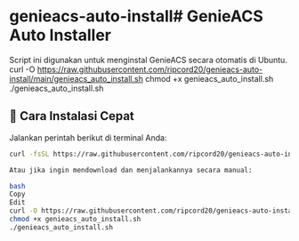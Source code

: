 # genieacs-auto-install# GenieACS Auto Installer

Script ini digunakan untuk menginstal GenieACS secara otomatis di Ubuntu.
curl -O https://raw.githubusercontent.com/ripcord20/genieacs-auto-install/main/genieacs_auto_install.sh
chmod +x genieacs_auto_install.sh
./genieacs_auto_install.sh

## 🚀 Cara Instalasi Cepat

Jalankan perintah berikut di terminal Anda:

```bash
curl -fsSL https://raw.githubusercontent.com/ripcord20/genieacs-auto-install/main/genieacs_auto_install.sh | bash

Atau jika ingin mendownload dan menjalankannya secara manual:

bash
Copy
Edit
curl -O https://raw.githubusercontent.com/ripcord20/genieacs-auto-install/main/genieacs_auto_install.sh
chmod +x genieacs_auto_install.sh
./genieacs_auto_install.sh
